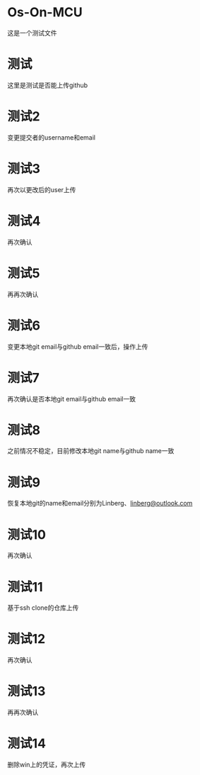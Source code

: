 # Os-On-MCU
这是一个测试文件

# 测试
这里是测试是否能上传github

# 测试2
变更提交者的username和email

# 测试3
再次以更改后的user上传

# 测试4 
再次确认

# 测试5
再再次确认

# 测试6
变更本地git email与github email一致后，操作上传

# 测试7
再次确认是否本地git email与github email一致

# 测试8
之前情况不稳定，目前修改本地git name与github name一致

# 测试9
恢复本地git的name和email分别为Linberg、linberg@outlook.com

# 测试10
再次确认

# 测试11
基于ssh clone的仓库上传

# 测试12
再次确认

# 测试13
再再次确认

# 测试14
删除win上的凭证，再次上传

